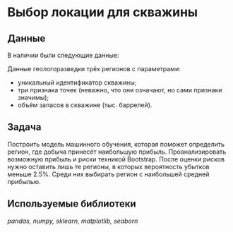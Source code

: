 # Выбор локации для скважины


## Данные

В наличии были следующие данные:

Данные геологоразведки трёх регионов с параметрами:

- уникальный идентификатор скважины;
- три признака точек (неважно, что они означают, но сами признаки значимы);
- объём запасов в скважине (тыс. баррелей).

## Задача

Построить модель машинного обучения, которая поможет определить регион, где добыча принесёт наибольшую прибыль. Проанализировать возможную прибыль и риски техникой Bootstrap. После оценки рисков нужно оставить лишь те регионы, в которых вероятность убытков меньше 2.5%. Среди них выбирать регион с наибольшей средней прибылью.

## Используемые библиотеки
*pandas, numpy, sklearn, matplotlib, seaborn*
